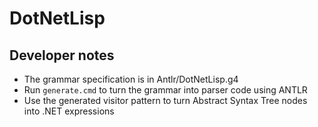 # DotNetLisp

## Developer notes

- The grammar specification is in Antlr/DotNetLisp.g4
- Run `generate.cmd` to turn the grammar into parser code using ANTLR
- Use the generated visitor pattern to turn Abstract Syntax Tree nodes into .NET expressions
